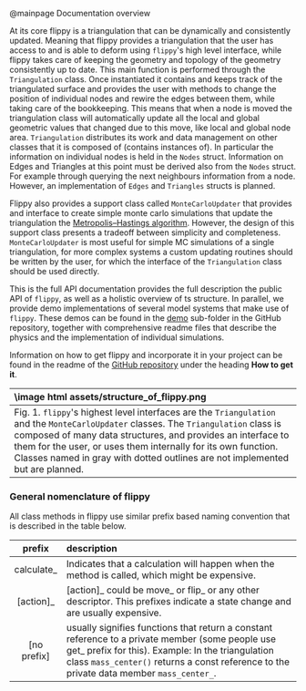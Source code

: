 @mainpage Documentation overview

At its core flippy is a triangulation that can be dynamically and consistently updated. Meaning that flippy provides a triangulation that the user has access to and is able to deform using `flippy`'s high level interface, while flippy takes care of keeping the geometry and topology of the geometry consistently up to date.
This main function is performed through the `Triangulation` class. Once instantiated it contains and keeps track of the triangulated surface and provides the user with methods to change the position of individual nodes and rewire the edges between them, while taking care of the bookkeeping. This means that when a node is moved the triangulation class will automatically update all the local and global geometric values that changed due to this move, like local and global node area.
`Triangulation` distributes its work and data management on other classes that it is composed of (contains instances of).
In particular the information on individual nodes is held in the `Nodes` struct. Information on Edges and Triangles at this point must be derived also from the `Nodes` struct. For example through querying the next neighbours information from a node. However, an implementation of `Edges` and `Triangles` structs is planned.

Flippy also provides a support class called  `MonteCarloUpdater` that provides and interface to create simple monte carlo simulations that update the triangulation the [Metropolis–Hastings algorithm](https://en.wikipedia.org/wiki/Metropolis%E2%80%93Hastings_algorithm). However, the design of this support class presents a tradeoff between simplicity and completeness. `MonteCarloUpdater` is most useful for simple MC simulations of a single triangulation, for more complex systems a custom updating routines should be written by the user, for which the interface of the `Triangulation` class should be used directly.

This is the full API documentation provides the full description the public API of `flippy`, as well as a holistic overview of ts structure. In parallel, we provide demo implementations of several model systems that make use of `flippy`. These demos can be found in the [demo](https://github.com/flippy-software-package/flippy/tree/master/demo) sub-folder in the GitHub repository, together with comprehensive readme files that describe the physics and the implementation of individual simulations. 

Information on how to get flippy and incorporate it in your project can be found in the readme of the [GitHub repository](https://github.com/flippy-software-package/flippy) under the heading **How to get it**.

| \image html assets/structure_of_flippy.png                                                                                                                                                                                                                                                                                                            |
|:------------------------------------------------------------------------------------------------------------------------------------------------------------------------------------------------------------------------------------------------------------------------------------------------------------------------------------------------------|
| Fig. 1. `flippy`'s highest level interfaces are the `Triangulation` and the `MonteCarloUpdater` classes. The `Triangulation` class is composed of many data structures, and provides an interface to them for the user, or uses them internally for its own function. Classes named in gray with dotted outlines are not implemented but are planned. |

### General nomenclature of flippy
All class methods in flippy use similar prefix based naming convention that is described in the table below. 

|   prefix    | description                                                                                                                                                                                                                                       |
|:-----------:|:--------------------------------------------------------------------------------------------------------------------------------------------------------------------------------------------------------------------------------------------------|
| calculate_  | Indicates that a calculation will happen when the method is called, which might be expensive.                                                                                                                                                     |
|  [action]_  | [action]_ could be move_ or flip_ or any other descriptor. This prefixes indicate a state change and are usually expensive.                                                                                                                       |
| [no prefix] | usually signifies functions that return a constant reference to a private member (some people use get_ prefix for this). Example: In the triangulation class `mass_center()` returns a const reference to the private data member `mass_center_`. |




